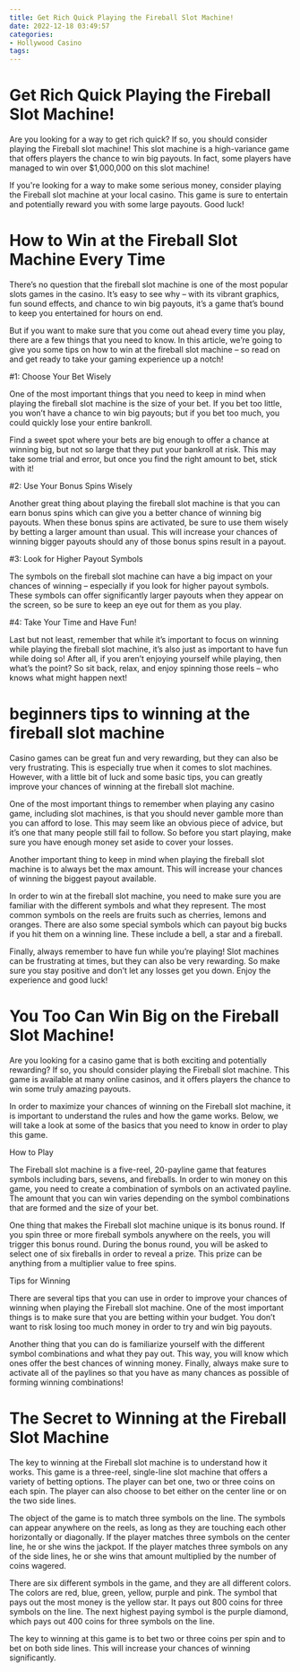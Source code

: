 ```yaml
---
title: Get Rich Quick Playing the Fireball Slot Machine!
date: 2022-12-18 03:49:57
categories:
- Hollywood Casino
tags:
---
```



#  Get Rich Quick Playing the Fireball Slot Machine!

Are you looking for a way to get rich quick? If so, you should consider playing the Fireball slot machine! This slot machine is a high-variance game that offers players the chance to win big payouts. In fact, some players have managed to win over $1,000,000 on this slot machine!

If you're looking for a way to make some serious money, consider playing the Fireball slot machine at your local casino. This game is sure to entertain and potentially reward you with some large payouts. Good luck!

#  How to Win at the Fireball Slot Machine Every Time

There’s no question that the fireball slot machine is one of the most popular slots games in the casino. It’s easy to see why – with its vibrant graphics, fun sound effects, and chance to win big payouts, it’s a game that’s bound to keep you entertained for hours on end.

But if you want to make sure that you come out ahead every time you play, there are a few things that you need to know. In this article, we’re going to give you some tips on how to win at the fireball slot machine – so read on and get ready to take your gaming experience up a notch!

#1: Choose Your Bet Wisely

One of the most important things that you need to keep in mind when playing the fireball slot machine is the size of your bet. If you bet too little, you won’t have a chance to win big payouts; but if you bet too much, you could quickly lose your entire bankroll.

Find a sweet spot where your bets are big enough to offer a chance at winning big, but not so large that they put your bankroll at risk. This may take some trial and error, but once you find the right amount to bet, stick with it!

#2: Use Your Bonus Spins Wisely

Another great thing about playing the fireball slot machine is that you can earn bonus spins which can give you a better chance of winning big payouts. When these bonus spins are activated, be sure to use them wisely by betting a larger amount than usual. This will increase your chances of winning bigger payouts should any of those bonus spins result in a payout.

#3: Look for Higher Payout Symbols

The symbols on the fireball slot machine can have a big impact on your chances of winning – especially if you look for higher payout symbols. These symbols can offer significantly larger payouts when they appear on the screen, so be sure to keep an eye out for them as you play.

#4: Take Your Time and Have Fun!

Last but not least, remember that while it’s important to focus on winning while playing the fireball slot machine, it’s also just as important to have fun while doing so! After all, if you aren’t enjoying yourself while playing, then what’s the point? So sit back, relax, and enjoy spinning those reels – who knows what might happen next!

#   beginners tips to winning at the fireball slot machine

Casino games can be great fun and very rewarding, but they can also be very frustrating. This is especially true when it comes to slot machines. However, with a little bit of luck and some basic tips, you can greatly improve your chances of winning at the fireball slot machine.

One of the most important things to remember when playing any casino game, including slot machines, is that you should never gamble more than you can afford to lose. This may seem like an obvious piece of advice, but it’s one that many people still fail to follow. So before you start playing, make sure you have enough money set aside to cover your losses.

Another important thing to keep in mind when playing the fireball slot machine is to always bet the max amount. This will increase your chances of winning the biggest payout available.

In order to win at the fireball slot machine, you need to make sure you are familiar with the different symbols and what they represent. The most common symbols on the reels are fruits such as cherries, lemons and oranges. There are also some special symbols which can payout big bucks if you hit them on a winning line. These include a bell, a star and a fireball.

Finally, always remember to have fun while you’re playing! Slot machines can be frustrating at times, but they can also be very rewarding. So make sure you stay positive and don’t let any losses get you down. Enjoy the experience and good luck!

#  You Too Can Win Big on the Fireball Slot Machine!

Are you looking for a casino game that is both exciting and potentially rewarding? If so, you should consider playing the Fireball slot machine. This game is available at many online casinos, and it offers players the chance to win some truly amazing payouts.

In order to maximize your chances of winning on the Fireball slot machine, it is important to understand the rules and how the game works. Below, we will take a look at some of the basics that you need to know in order to play this game.

How to Play

The Fireball slot machine is a five-reel, 20-payline game that features symbols including bars, sevens, and fireballs. In order to win money on this game, you need to create a combination of symbols on an activated payline. The amount that you can win varies depending on the symbol combinations that are formed and the size of your bet.

One thing that makes the Fireball slot machine unique is its bonus round. If you spin three or more fireball symbols anywhere on the reels, you will trigger this bonus round. During the bonus round, you will be asked to select one of six fireballs in order to reveal a prize. This prize can be anything from a multiplier value to free spins.

Tips for Winning

There are several tips that you can use in order to improve your chances of winning when playing the Fireball slot machine. One of the most important things is to make sure that you are betting within your budget. You don’t want to risk losing too much money in order to try and win big payouts.

Another thing that you can do is familiarize yourself with the different symbol combinations and what they pay out. This way, you will know which ones offer the best chances of winning money. Finally, always make sure to activate all of the paylines so that you have as many chances as possible of forming winning combinations!

#  The Secret to Winning at the Fireball Slot Machine

The key to winning at the Fireball slot machine is to understand how it works. This game is a three-reel, single-line slot machine that offers a variety of betting options. The player can bet one, two or three coins on each spin. The player can also choose to bet either on the center line or on the two side lines.

The object of the game is to match three symbols on the line. The symbols can appear anywhere on the reels, as long as they are touching each other horizontally or diagonally. If the player matches three symbols on the center line, he or she wins the jackpot. If the player matches three symbols on any of the side lines, he or she wins that amount multiplied by the number of coins wagered.

There are six different symbols in the game, and they are all different colors. The colors are red, blue, green, yellow, purple and pink. The symbol that pays out the most money is the yellow star. It pays out 800 coins for three symbols on the line. The next highest paying symbol is the purple diamond, which pays out 400 coins for three symbols on the line.

The key to winning at this game is to bet two or three coins per spin and to bet on both side lines. This will increase your chances of winning significantly.
